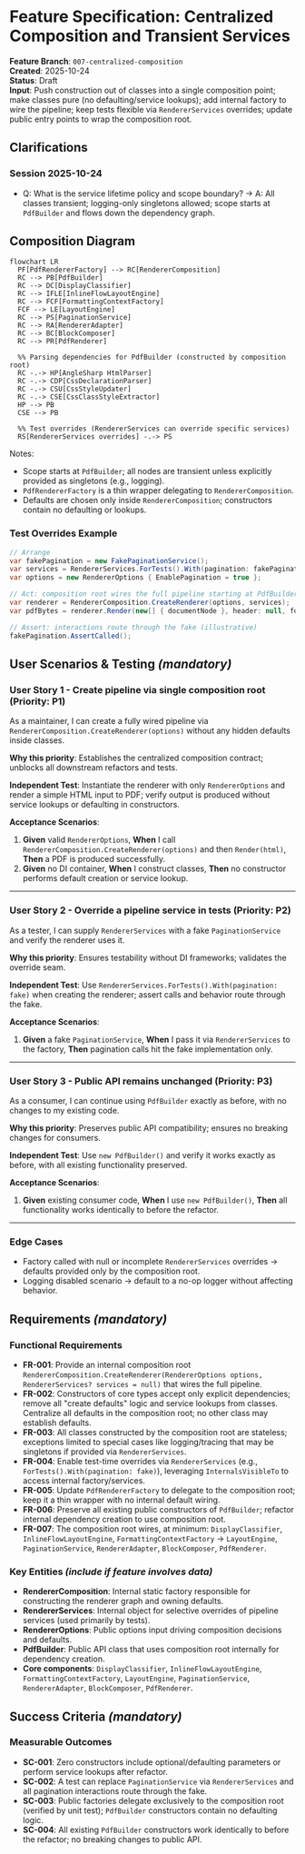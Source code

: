 # Feature Specification: Centralized Composition and Transient Services

**Feature Branch**: `007-centralized-composition`  
**Created**: 2025-10-24  
**Status**: Draft  
**Input**: Push construction out of classes into a single composition point; make classes pure (no defaulting/service lookups); add internal factory to wire the pipeline; keep tests flexible via `RendererServices` overrides; update public entry points to wrap the composition root.

## Clarifications

### Session 2025-10-24

- Q: What is the service lifetime policy and scope boundary? → A: All classes transient; logging-only singletons allowed; scope starts at `PdfBuilder` and flows down the dependency graph.

## Composition Diagram

```mermaid
flowchart LR
  PF[PdfRendererFactory] --> RC[RendererComposition]
  RC --> PB[PdfBuilder]
  RC --> DC[DisplayClassifier]
  RC --> IFLE[InlineFlowLayoutEngine]
  RC --> FCF[FormattingContextFactory]
  FCF --> LE[LayoutEngine]
  RC --> PS[PaginationService]
  RC --> RA[RendererAdapter]
  RC --> BC[BlockComposer]
  RC --> PR[PdfRenderer]

  %% Parsing dependencies for PdfBuilder (constructed by composition root)
  RC -.-> HP[AngleSharp HtmlParser]
  RC -.-> CDP[CssDeclarationParser]
  RC -.-> CSU[CssStyleUpdater]
  RC -.-> CSE[CssClassStyleExtractor]
  HP --> PB
  CSE --> PB

  %% Test overrides (RendererServices can override specific services)
  RS[RendererServices overrides] -.-> PS
```

Notes:
- Scope starts at `PdfBuilder`; all nodes are transient unless explicitly provided as singletons (e.g., logging).
- `PdfRendererFactory` is a thin wrapper delegating to `RendererComposition`.
- Defaults are chosen only inside `RendererComposition`; constructors contain no defaulting or lookups.

### Test Overrides Example

```csharp
// Arrange
var fakePagination = new FakePaginationService();
var services = RendererServices.ForTests().With(pagination: fakePagination);
var options = new RendererOptions { EnablePagination = true };

// Act: composition root wires the full pipeline starting at PdfBuilder
var renderer = RendererComposition.CreateRenderer(options, services);
var pdfBytes = renderer.Render(new[] { documentNode }, header: null, footer: null);

// Assert: interactions route through the fake (illustrative)
fakePagination.AssertCalled();
```

## User Scenarios & Testing *(mandatory)*

### User Story 1 - Create pipeline via single composition root (Priority: P1)

As a maintainer, I can create a fully wired pipeline via `RendererComposition.CreateRenderer(options)` without any hidden defaults inside classes.

**Why this priority**: Establishes the centralized composition contract; unblocks all downstream refactors and tests.

**Independent Test**: Instantiate the renderer with only `RendererOptions` and render a simple HTML input to PDF; verify output is produced without service lookups or defaulting in constructors.

**Acceptance Scenarios**:

1. **Given** valid `RendererOptions`, **When** I call `RendererComposition.CreateRenderer(options)` and then `Render(html)`, **Then** a PDF is produced successfully.
2. **Given** no DI container, **When** I construct classes, **Then** no constructor performs default creation or service lookup.

---

### User Story 2 - Override a pipeline service in tests (Priority: P2)

As a tester, I can supply `RendererServices` with a fake `PaginationService` and verify the renderer uses it.

**Why this priority**: Ensures testability without DI frameworks; validates the override seam.

**Independent Test**: Use `RendererServices.ForTests().With(pagination: fake)` when creating the renderer; assert calls and behavior route through the fake.

**Acceptance Scenarios**:

1. **Given** a fake `PaginationService`, **When** I pass it via `RendererServices` to the factory, **Then** pagination calls hit the fake implementation only.

---

### User Story 3 - Public API remains unchanged (Priority: P3)

As a consumer, I can continue using `PdfBuilder` exactly as before, with no changes to my existing code.

**Why this priority**: Preserves public API compatibility; ensures no breaking changes for consumers.

**Independent Test**: Use `new PdfBuilder()` and verify it works exactly as before, with all existing functionality preserved.

**Acceptance Scenarios**:

1. **Given** existing consumer code, **When** I use `new PdfBuilder()`, **Then** all functionality works identically to before the refactor.

---

### Edge Cases

- Factory called with null or incomplete `RendererServices` overrides → defaults provided only by the composition root.
- Logging disabled scenario → default to a no-op logger without affecting behavior.

## Requirements *(mandatory)*

### Functional Requirements

- **FR-001**: Provide an internal composition root `RendererComposition.CreateRenderer(RendererOptions options, RendererServices? services = null)` that wires the full pipeline.
- **FR-002**: Constructors of core types accept only explicit dependencies; remove all "create defaults" logic and service lookups from classes. Centralize all defaults in the composition root; no other class may establish defaults.
- **FR-003**: All classes constructed by the composition root are stateless; exceptions limited to special cases like logging/tracing that may be singletons if provided via `RendererServices`.
- **FR-004**: Enable test-time overrides via `RendererServices` (e.g., `ForTests().With(pagination: fake)`), leveraging `InternalsVisibleTo` to access internal factory/services.
- **FR-005**: Update `PdfRendererFactory` to delegate to the composition root; keep it a thin wrapper with no internal default wiring.
- **FR-006**: Preserve all existing public constructors of `PdfBuilder`; refactor internal dependency creation to use composition root.
- **FR-007**: The composition root wires, at minimum: `DisplayClassifier`, `InlineFlowLayoutEngine`, `FormattingContextFactory` → `LayoutEngine`, `PaginationService`, `RendererAdapter`, `BlockComposer`, `PdfRenderer`.

### Key Entities *(include if feature involves data)*

- **RendererComposition**: Internal static factory responsible for constructing the renderer graph and owning defaults.
- **RendererServices**: Internal object for selective overrides of pipeline services (used primarily by tests).
- **RendererOptions**: Public options input driving composition decisions and defaults.
- **PdfBuilder**: Public API class that uses composition root internally for dependency creation.
- **Core components**: `DisplayClassifier`, `InlineFlowLayoutEngine`, `FormattingContextFactory`, `LayoutEngine`, `PaginationService`, `RendererAdapter`, `BlockComposer`, `PdfRenderer`.

## Success Criteria *(mandatory)*

### Measurable Outcomes

- **SC-001**: Zero constructors include optional/defaulting parameters or perform service lookups after refactor.
- **SC-002**: A test can replace `PaginationService` via `RendererServices` and all pagination interactions route through the fake.
- **SC-003**: Public factories delegate exclusively to the composition root (verified by unit test); `PdfBuilder` constructors contain no defaulting logic.
- **SC-004**: All existing `PdfBuilder` constructors work identically to before the refactor; no breaking changes to public API.

